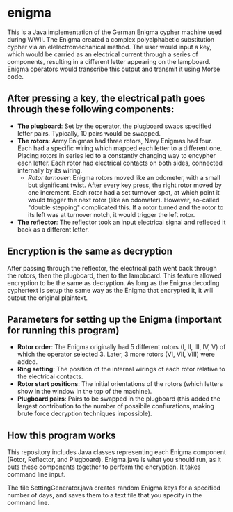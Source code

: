# enigma
This is a Java implementation of the German Enigma cypher machine used during WWII. The Enigma created a complex polyalphabetic substitution cypher via an elelectromechanical method. The user would input a key, which would be carried as an electrical current through a series of components, resulting in a different letter appearing on the lampboard. Enigma operators would transcribe this output and transmit it using Morse code. 

## After pressing a key, the electrical path goes through **these following components**:
* **The plugboard**: Set by the operator, the plugboard swaps specified letter pairs. Typically, 10 pairs would be swapped.
* **The rotors**: Army Enigmas had three rotors, Navy Enigmas had four. Each had a specific wiring which mapped each letter to a different one. Placing rotors in series led to a constantly changing way to encypher each letter. Each rotor had electrical contacts on both sides, connected internally by its wiring.
  * *Rotor turnover*: Enigma rotors moved like an odometer, with a small but significant twist. After every key press, the right rotor moved by one increment. Each rotor had a set turnover spot, at which point it would trigger the next rotor (like an odometer). However, so-called "double stepping" complicated this. If a rotor turned and the rotor to its left was at turnover notch, it would trigger the left rotor.
* **The reflector**: The reflector took an input electrical signal and refleced it back as a different letter.

## Encryption is the same as decryption
After passing through the reflector, the electrical path went back through the rotors, then the plugboard, then to the lampboard. This feature allowed encryption to be the same as decryption. As long as the Enigma decoding cyphertext is setup the same way as the Enigma that encrypted it, it will output the original plaintext.

## Parameters for setting up the Enigma (important for running this program)
* **Rotor order**: The Enigma originally had 5 different rotors (I, II, III, IV, V) of which the operator selected 3. Later, 3 more rotors (VI, VII, VIII) were added.
* **Ring setting**: The position of the internal wirings of each rotor relative to the electrical contacts.
* **Rotor start positions**: The initial orientations of the rotors (which letters show in the window in the top of the machine).
* **Plugboard pairs**: Pairs to be swapped in the plugboard (this added the largest contribution to the number of possibile confiurations, making brute force decryption techniques impossible).

## How this program works
This repository includes Java classes representing each Enigma component (Rotor, Reflector, and Plugboard). Enigma.java is what you should run, as it puts these components together to perform the encryption. It takes command line input.

The file SettingGenerator.java creates random Enigma keys for a specified number of days, and saves them to a text file that you specify in the command line.
